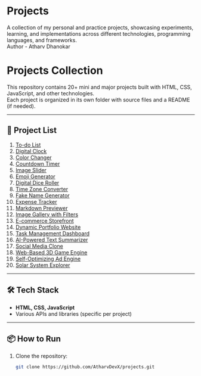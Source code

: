 # Projects
A collection of my personal and practice projects, showcasing experiments, learning, and implementations across different technologies, programming languages, and frameworks.
<br>
Author - Atharv Dhanokar

# Projects Collection

This repository contains 20+ mini and major projects built with HTML, CSS, JavaScript, and other technologies.  
Each project is organized in its own folder with source files and a README (if needed).

---

## 🚀 Project List

1. [To-do List](./1-To-do-List)
2. [Digital Clock](./2-Digital-Clock)
3. [Color Changer](./3-Color-Changer)
4. [Countdown Timer](./4-Countdown-Timer)
5. [Image Slider](./5-Image-Slider)
6. [Emoji Generator](./6-Emoji-Generator)
7. [Digital Dice Roller](./7-Digital-Dice-Roller)
8. [Time Zone Converter](./8-Time-Zone-Converter)
9. [Fake Name Generator](./9-Fake-Name-Generator)
10. [Expense Tracker](./10-Expense-Tracker)
11. [Markdown Previewer](./11-Markdown-Previewer)
12. [Image Gallery with Filters](./12-Image-Gallery-with-Filters)
13. [E-commerce Storefront](./13-E-commerce-Storefront)
14. [Dynamic Portfolio Website](./14-Dynamic-Portfolio-Website)
15. [Task Management Dashboard](./15-Task-Management-Dashboard)
16. [AI-Powered Text Summarizer](./16-AI-Powered-Text-Summarizer)
17. [Social Media Clone](./17-Social-Media-Clone)
18. [Web-Based 3D Game Engine](./18-Web-Based-3D-Game-Engine)
19. [Self-Optimizing Ad Engine](./19-Self-Optimizing-Ad-Engine)
20. [Solar System Explorer](./20-Solar-System-Explorer)

---

## 🛠️ Tech Stack
- **HTML, CSS, JavaScript**
- Various APIs and libraries (specific per project)

---

## 📦 How to Run
1. Clone the repository:
   ```bash
   git clone https://github.com/AtharvDevX/projects.git
   

